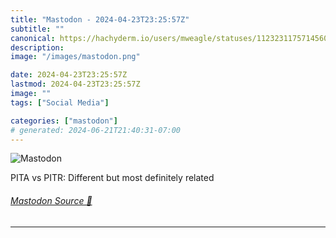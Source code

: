 ```yaml
---
title: "Mastodon - 2024-04-23T23:25:57Z"
subtitle: ""
canonical: https://hachyderm.io/users/mweagle/statuses/112323117571456050
description:
image: "/images/mastodon.png"

date: 2024-04-23T23:25:57Z
lastmod: 2024-04-23T23:25:57Z
image: ""
tags: ["Social Media"]

categories: ["mastodon"]
# generated: 2024-06-21T21:40:31-07:00
---
```

![Mastodon](/images/mastodon.png)

<p>PITA vs PITR: Different but most definitely related</p>


###### [Mastodon Source 🐘](https://hachyderm.io/@mweagle/112323117571456050)

___
